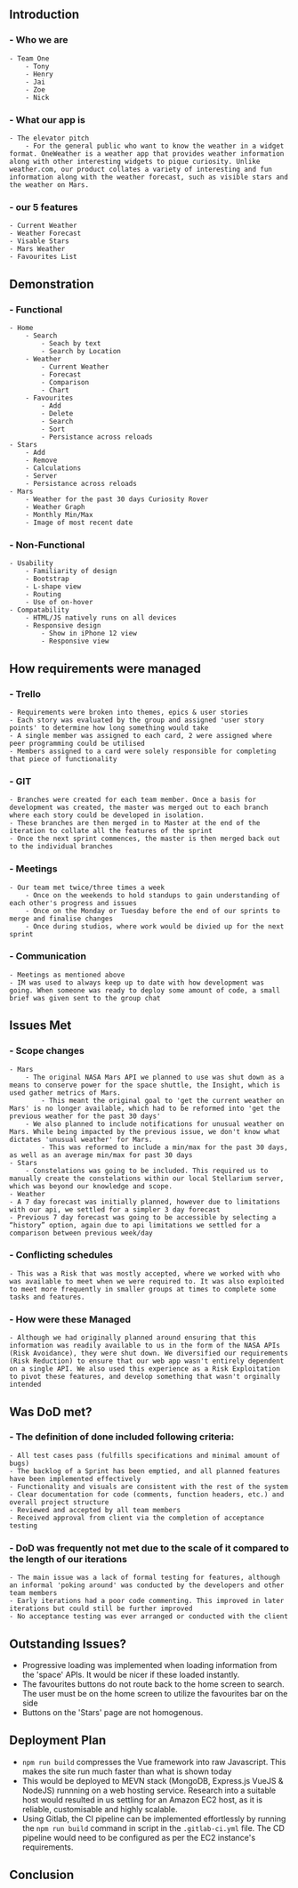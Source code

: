 ## Introduction
### - Who we are 
    - Team One
        - Tony
        - Henry
        - Jai
        - Zoe
        - Nick
### - What our app is
    - The elevator pitch
        - For the general public who want to know the weather in a widget format. OneWeather is a weather app that provides weather information along with other interesting widgets to pique curiosity. Unlike weather.com, our product collates a variety of interesting and fun information along with the weather forecast, such as visible stars and the weather on Mars.
### - our 5 features
    - Current Weather
    - Weather Forecast
    - Visable Stars
    - Mars Weather
    - Favourites List

## Demonstration
### - Functional
    - Home
        - Search
            - Seach by text
            - Search by Location
        - Weather
            - Current Weather
            - Forecast
            - Comparison
            - Chart
        - Favourites
            - Add
            - Delete
            - Search
            - Sort
            - Persistance across reloads
    - Stars
        - Add 
        - Remove
        - Calculations
        - Server
        - Persistance across reloads
    - Mars
        - Weather for the past 30 days Curiosity Rover
        - Weather Graph
        - Monthly Min/Max
        - Image of most recent date

### - Non-Functional
	- Usability
        - Familiarity of design
        - Bootstrap
        - L-shape view
        - Routing
        - Use of on-hover
	- Compatability
        - HTML/JS natively runs on all devices
        - Responsive design
            - Show in iPhone 12 view
            - Responsive view

## How requirements were managed
### - Trello
    - Requirements were broken into themes, epics & user stories
    - Each story was evaluated by the group and assigned 'user story points' to determine how long something would take
    - A single member was assigned to each card, 2 were assigned where peer programming could be utilised 
    - Members assigned to a card were solely responsible for completing that piece of functionality
### - GIT
    - Branches were created for each team member. Once a basis for development was created, the master was merged out to each branch where each story could be developed in isolation. 
    - These branches are then merged in to Master at the end of the iteration to collate all the features of the sprint
    - Once the next sprint commences, the master is then merged back out to the individual branches
### - Meetings
    - Our team met twice/three times a week
        - Once on the weekends to hold standups to gain understanding of each other's progress and issues
        - Once on the Monday or Tuesday before the end of our sprints to merge and finalise changes
        - Once during studios, where work would be divied up for the next sprint
### - Communication
    - Meetings as mentioned above
    - IM was used to always keep up to date with how development was going. When someone was ready to deploy some amount of code, a small brief was given sent to the group chat

## Issues Met
### - Scope changes
    - Mars 
        - The original NASA Mars API we planned to use was shut down as a means to conserve power for the space shuttle, the Insight, which is used gather metrics of Mars.
            - This meant the original goal to 'get the current weather on Mars' is no longer available, which had to be reformed into 'get the previous weather for the past 30 days' 
        - We also planned to include notifications for unusual weather on Mars. While being impacted by the previous issue, we don't know what dictates 'unusual weather' for Mars.
            - This was reformed to include a min/max for the past 30 days, as well as an average min/max for past 30 days
    - Stars
        - Constelations was going to be included. This required us to manually create the constelations within our local Stellarium server, which was beyond our knowledge and scope.
    - Weather
	- A 7 day forecast was initially planned, however due to limitations with our api, we settled for a simpler 3 day forecast
	- Previous 7 day forecast was going to be accessible by selecting a “history” option, again due to api limitations we settled for a comparison between previous week/day

### - Conflicting schedules
    - This was a Risk that was mostly accepted, where we worked with who was available to meet when we were required to. It was also exploited to meet more frequently in smaller groups at times to complete some tasks and features.
### - How were these Managed
    - Although we had originally planned around ensuring that this information was readily available to us in the form of the NASA APIs (Risk Avoidance), they were shut down. We diversified our requirements (Risk Reduction) to ensure that our web app wasn't entirely dependent on a single API. We also used this experience as a Risk Exploitation to pivot these features, and develop something that wasn't orginally intended

## Was DoD met?
### - The definition of done included following criteria:
    - All test cases pass (fulfills specifications and minimal amount of bugs)
    - The backlog of a Sprint has been emptied, and all planned features have been implemented effectively
    - Functionality and visuals are consistent with the rest of the system
    - Clear documentation for code (comments, function headers, etc.) and overall project structure
    - Reviewed and accepted by all team members
    - Received approval from client via the completion of acceptance testing

### - DoD was frequently not met due to the scale of it compared to the length of our iterations
    - The main issue was a lack of formal testing for features, although an informal 'poking around' was conducted by the developers and other team members
    - Early iterations had a poor code commenting. This improved in later iterations but could still be further improved
    - No acceptance testing was ever arranged or conducted with the client

## Outstanding Issues?
 - Progressive loading was implemented when loading information from the 'space' APIs. It would be nicer if these loaded instantly.
 - The favourites buttons do not route back to the home screen to search. The user must be on the home screen to utilize the favourites bar on the side
 - Buttons on the 'Stars' page are not homogenous.

## Deployment Plan
 - `npm run build` compresses the Vue framework into raw Javascript. This makes the site run much faster than what is shown today
 - This would be deployed to MEVN stack (MongoDB, Express.js VueJS & NodeJS) runnning on a web hosting service. Research into a suitable host would resulted in us settling for an Amazon EC2 host, as it is reliable, customisable and highly scalable.
 - Using Gitlab, the CI pipeline can be implemented effortlessly by running the `npm run build` command in script in the `.gitlab-ci.yml` file. The CD pipeline would need to be configured as per the EC2 instance's requirements.

## Conclusion

